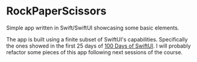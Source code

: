 # RockPaperScissors
Simple app written in Swift/SwiftUI showcasing some basic elements.

The app is built using a finite subset of SwiftUI's capabilities.
Specifically the ones showed in the first 25 days of [100 Days of SwiftUI](https://www.hackingwithswift.com/100/swiftui).
I will probably refactor some pieces of this app following next sessions of the course.
